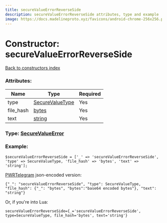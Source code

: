 ```yaml
---
title: secureValueErrorReverseSide
description: secureValueErrorReverseSide attributes, type and example
image: https://docs.madelineproto.xyz/favicons/android-chrome-256x256.png
---
```

# Constructor: secureValueErrorReverseSide  
[Back to constructors index](index.md)



### Attributes:

| Name     |    Type       | Required |
|----------|---------------|----------|
|type|[SecureValueType](../types/SecureValueType.md) | Yes|
|file\_hash|[bytes](../types/bytes.md) | Yes|
|text|[string](../types/string.md) | Yes|



### Type: [SecureValueError](../types/SecureValueError.md)


### Example:

```
$secureValueErrorReverseSide = ['_' => 'secureValueErrorReverseSide', 'type' => SecureValueType, 'file_hash' => 'bytes', 'text' => 'string'];
```  

[PWRTelegram](https://pwrtelegram.xyz) json-encoded version:

```
{"_": "secureValueErrorReverseSide", "type": SecureValueType, "file_hash": {"_": "bytes", "bytes":"base64 encoded bytes"}, "text": "string"}
```


Or, if you're into Lua:  


```
secureValueErrorReverseSide={_='secureValueErrorReverseSide', type=SecureValueType, file_hash='bytes', text='string'}

```


